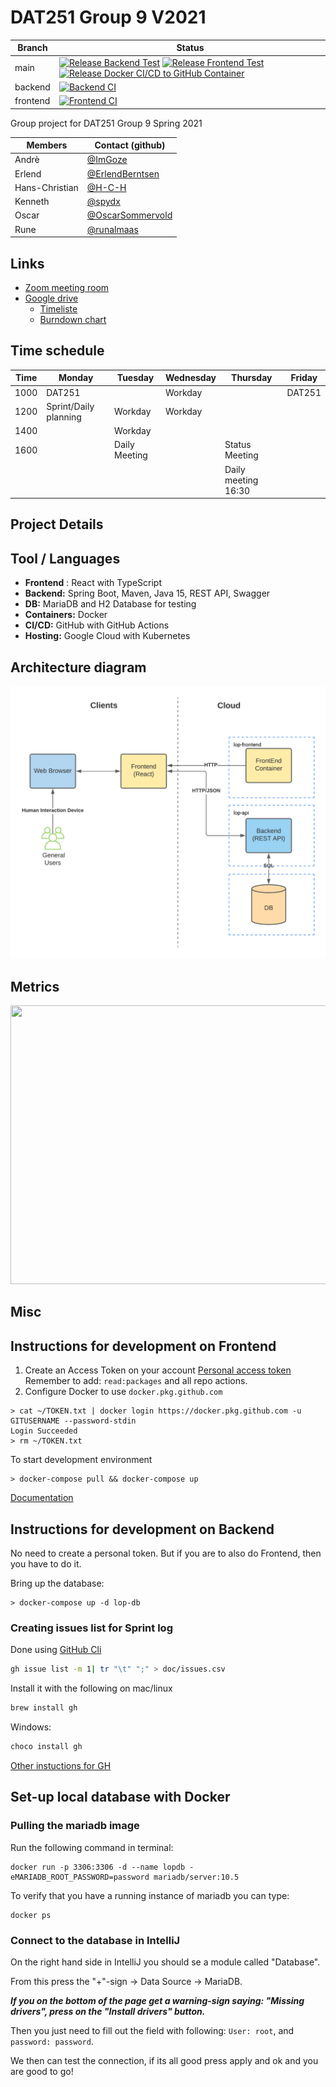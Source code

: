 # DAT251 Group 9 V2021

| Branch | Status |
|-|-|
| main | [![Release Backend Test](https://github.com/spydx/dat251gr9/actions/workflows/backend-ci.yml/badge.svg?branch=main)](https://github.com/spydx/dat251gr9/actions/workflows/backend-ci.yml) [![Release Frontend Test](https://github.com/spydx/dat251gr9/actions/workflows/frontend-ci.yml/badge.svg?branch=main)](https://github.com/spydx/dat251gr9/actions/workflows/frontend-ci.yml) [![Release Docker CI/CD to GitHub Container ](https://github.com/spydx/dat251gr9/actions/workflows/docker-publish.yml/badge.svg?branch=main)](https://github.com/spydx/dat251gr9/actions/workflows/docker-publish.yml) |
| backend | [![Backend CI](https://github.com/spydx/dat251gr9/actions/workflows/backend-ci.yml/badge.svg?branch=backend)](https://github.com/spydx/dat251gr9/actions/workflows/backend-ci.yml) |
| frontend | [![Frontend CI](https://github.com/spydx/dat251gr9/actions/workflows/frontend-ci.yml/badge.svg?branch=frontend)](https://github.com/spydx/dat251gr9/actions/workflows/frontend-ci.yml) |

Group project for DAT251 Group 9 Spring 2021

| Members        | Contact (github)                                       |
| -------------- | ------------------------------------------------------ |
| Andrè          | [@ImGoze](https://github.com/ImGoze)                   |
| Erlend         | [@ErlendBerntsen](https://github.com/ErlendBerntsen)   |
| Hans-Christian | [@H-C-H](https://github.com/H-C-H)                     |
| Kenneth        | [@spydx](https://github.com/spydx)                     |
| Oscar          | [@OscarSommervold](https://github.com/OscarSommervold) |
| Rune           | [@runalmaas](https://github.com/runalmaas)             |

## Links

- [Zoom meeting room](https://uib.zoom.us/j/68675494000?pwd=b2hzWG5Zd0Vac0dDdUtwZmRNN21uQT09)
- [Google drive](https://drive.google.com/drive/folders/1C0JDU_DwFlpF7I6hPTvxrF4koDebtebP)
  - [Timeliste](https://docs.google.com/spreadsheets/d/1pFGBxwwf67vKVIT5Swg6l6naNjio05JOcEfR-ku3wXU/edit#gid=0)
  - [Burndown chart](https://docs.google.com/spreadsheets/d/1R1XAsYmkR_oMGGFmyeBw9pytjMRXtNEMjGVQEyaI4UM/edit#gid=1056924006)

## Time schedule

| Time | Monday                | Tuesday       | Wednesday | Thursday            | Friday |
| ---- | --------------------- | ------------- | --------- | ------------------- | ------ |
| 1000 | DAT251                |               | Workday   |                     | DAT251 |
| 1200 | Sprint/Daily planning | Workday       | Workday   |
| 1400 |                       | Workday       |           |                     |
| 1600 |                       | Daily Meeting |           | Status Meeting      |
|      |                       |               |           | Daily meeting 16:30 |        |

## Project Details

## Tool / Languages

- **Frontend** : React with TypeScript
- **Backend:** Spring Boot, Maven, Java 15, REST API, Swagger
- **DB:** MariaDB and H2 Database for testing
- **Containers:** Docker
- **CI/CD:** GitHub with GitHub Actions
- **Hosting:** Google Cloud with Kubernetes

## Architecture diagram

![](Assignments/Architect%20diagram.png)

## Metrics
<img width="721" height="446" src="https://docs.google.com/spreadsheets/d/e/2PACX-1vTkeRE-bTprpYWGNDVnZWy4-Hp98FDCnACCFmUqvs0HEgxSgyPQgvqFy3QLuiTIbJ-igvkPUugNtlFF/pubchart?oid=719019434&format=image"></img>



## Misc

## Instructions for development on Frontend

1. Create an Access Token on your account
[Personal access token](https://github.com/settings/tokens)
Remember to add:
`read:packages` and all repo actions.
2. Configure Docker to use `docker.pkg.github.com`

```shell
> cat ~/TOKEN.txt | docker login https://docker.pkg.github.com -u GITUSERNAME --password-stdin
Login Succeeded
> rm ~/TOKEN.txt
```

To start development environment

```shell
> docker-compose pull && docker-compose up
```
[Documentation](https://docs.github.com/en/packages/guides/configuring-docker-for-use-with-github-packages)

## Instructions for development on Backend

No need to create a personal token.
But if you are to also do Frontend, then you have to do it.

Bring up the database:

```shell
> docker-compose up -d lop-db
```

### Creating issues list for Sprint log

Done using [GitHub Cli](https://cli.github.com/)

```sh
gh issue list -m 1| tr "\t" ";" > doc/issues.csv
```

Install it with the following on mac/linux

```sh
brew install gh
````

Windows:

```sh
choco install gh
```

[Other instuctions for GH](https://github.com/cli/cli#installation)

## Set-up local database with Docker

### Pulling the mariadb image
Run the following command in terminal: 

```
docker run -p 3306:3306 -d --name lopdb -eMARIADB_ROOT_PASSWORD=password mariadb/server:10.5
```

To verify that you have a running instance of mariadb you can type:

``` 
docker ps 
```

### Connect to the database in IntelliJ
On the right hand side in IntelliJ you should se a module called "Database". 

From this press the "+"-sign -> Data Source -> MariaDB. 

***If you on the bottom of the page get a warning-sign saying: "Missing drivers", press on the "Install drivers" button.***

Then you just need to fill out the field with following: ```User: root```, and ```password: password```. 

We then can test the connection, if its all good press apply and ok and you are good to go! 
